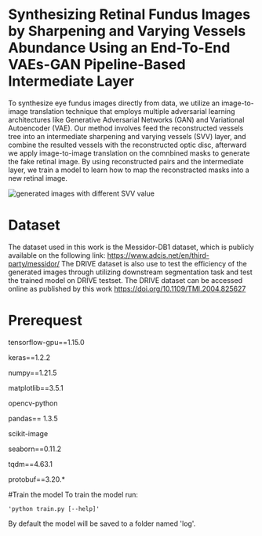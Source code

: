 # Synthesizing Retinal Fundus Images by Sharpening and Varying Vessels Abundance Using an End-To-End VAEs-GAN Pipeline-Based Intermediate Layer

To synthesize eye fundus images directly from data, we utilize an image-to-image translation technique that employs multiple adversarial learning architectures like Generative Adversarial Networks (GAN) and Variational Autoencoder (VAE). Our method involves feed the reconstructed vessels tree into an intermediate sharpening and varying vessels (SVV) layer, and combine the resulted vessels with the reconstructed optic disc, afterward we apply image-to-image translation on the comnbined masks to generate the fake retinal image. By using reconstructed pairs and the intermediate layer, we train a model to learn how to map the reconstracted masks into a new retinal image.

![generated images with different SVV value](https://user-images.githubusercontent.com/68149304/227696582-22154243-e2c9-4b0b-9c71-247d81d47606.png)

# Dataset
The dataset used in this work is the Messidor-DB1 dataset, which is publicly available on the following link: https://www.adcis.net/en/third-party/messidor/ 
The DRIVE dataset is also use to test the efficiency of the generated images through utilizing downstream segmentation task and test the trained model on DRIVE testset. The DRIVE dataset can be accessed online as published by this work https://doi.org/10.1109/TMI.2004.825627

# Prerequest 
tensorflow-gpu==1.15.0

keras==1.2.2

numpy==1.21.5

matplotlib==3.5.1

opencv-python

pandas== 1.3.5

scikit-image

seaborn==0.11.2

tqdm==4.63.1

protobuf==3.20.*


#Train the model
To train the model run:

    'python train.py [--help]'
    
By default the model will be saved to a folder named 'log'.
